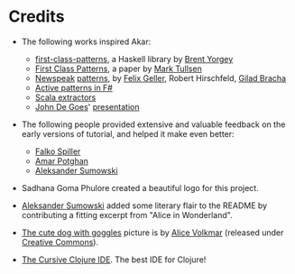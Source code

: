 # Credits

- The following works inspired Akar:
    - [first-class-patterns](http://hackage.haskell.org/package/first-class-patterns), a Haskell library by [Brent Yorgey](https://github.com/byorgey)
    - [First Class Patterns](www.cs.yale.edu/~tullsen/patterns.ps), a paper by [Mark Tullsen](https://github.com/mtullsen)
    - [Newspeak](http://gbracha.blogspot.de/2010/06/patterns-as-objects-in-newspeak.html) [patterns](https://publishup.uni-potsdam.de/files/4204/tbhpi36.pdf), by [Felix Geller](https://github.com/fgeller), Robert Hirschfeld, [Gilad Bracha](https://github.com/gbracha)
    - [Active patterns in F#](http://fsharpforfunandprofit.com/posts/convenience-active-patterns/)
    - [Scala extractors](http://lampwww.epfl.ch/~emir/written/MatchingObjectsWithPatterns-TR.pdf)
    - [John De Goes](https://github.com/jdegoes)' [presentation](http://www.slideshare.net/jdegoes/firstclass-patterns)

- The following people provided extensive and valuable feedback on the early versions of tutorial, and helped it make even better:
    - [Falko Spiller](https://github.com/zenon)
    - [Amar Potghan](https://github.com/amarpotghan/)
    - [Aleksander Sumowski](https://github.com/aleksandersumowski)

- Sadhana Goma Phulore created a beautiful logo for this project.

- [Aleksander Sumowski](https://github.com/aleksandersumowski) added some literary flair to the README by contributing a fitting excerpt from "Alice in Wonderland".

- [The cute dog with goggles](https://goo.gl/QucO4j) picture is by [Alice Volkmar](https://www.flickr.com/photos/vyxle/) (released under [Creative Commons](https://creativecommons.org/licenses/by-nc/2.0/)).

- [The Cursive Clojure IDE](https://cursive-ide.com/). The best IDE for Clojure!
